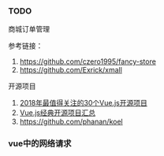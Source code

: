 ### TODO

商城订单管理



参考链接：

1. https://github.com/czero1995/fancy-store
2. https://github.com/Exrick/xmall







开源项目

1. [2018年最值得关注的30个Vue.js开源项目](https://blog.csdn.net/Fundebug/article/details/80537512)
2. [Vue.js经典开源项目汇总](https://www.jianshu.com/p/67dab37fd7f7)
3. https://github.com/phanan/koel







### vue中的网络请求

